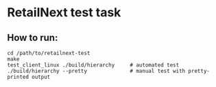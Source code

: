 # RetailNext test task

## How to run:

    cd /path/to/retailnext-test
    make
    test_client_linux ./build/hierarchy     # automated test
    ./build/hierarchy --pretty              # manual test with pretty-printed output